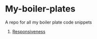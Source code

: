 # My-boiler-plates
A repo for all my boiler plate code snippets

1. [Responsiveness](Responsiveness)
